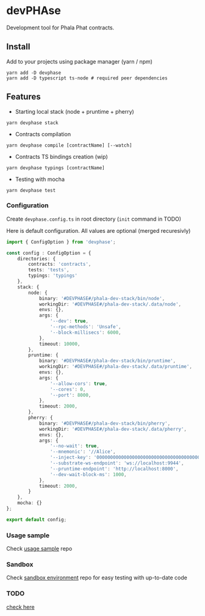 # devPHAse
Development tool for Phala Phat contracts.

<!--
![](https://img.shields.io/badge/Coverage-97%25-83A603.svg?prefix=$coverage$)
-->

## Install

Add to your projects using package manager (yarn / npm)

```shell
yarn add -D devphase
yarn add -D typescript ts-node # required peer dependencies
```

## Features

- Starting local stack (node + pruntime + pherry)
```shell
yarn devphase stack
```

- Contracts compilation
```shell
yarn devphase compile [contractName] [--watch]
```

- Contracts TS bindings creation (wip)
```shell
yarn devphase typings [contractName]
```

- Testing with mocha
```shell
yarn devphase test
```

### Configuration
Create `devphase.config.ts` in root directory (`init` command in TODO)

Here is default configuration. All values are optional (merged recuresivly)
```ts
import { ConfigOption } from 'devphase';

const config : ConfigOption = {
    directories: {
        contracts: 'contracts',
        tests: 'tests',
        typings: 'typings'
    },
    stack: {
        node: {
            binary: '#DEVPHASE#/phala-dev-stack/bin/node',
            workingDir: '#DEVPHASE#/phala-dev-stack/.data/node',
            envs: {},
            args: {
                '--dev': true,
                '--rpc-methods': 'Unsafe',
                '--block-millisecs': 6000,
            },
            timeout: 10000,
        },
        pruntime: {
            binary: '#DEVPHASE#/phala-dev-stack/bin/pruntime',
            workingDir: '#DEVPHASE#/phala-dev-stack/.data/pruntime',
            envs: {},
            args: {
                '--allow-cors': true,
                '--cores': 0,
                '--port': 8000,
            },
            timeout: 2000,
        },
        pherry: {
            binary: '#DEVPHASE#/phala-dev-stack/bin/pherry',
            workingDir: '#DEVPHASE#/phala-dev-stack/.data/pherry',
            envs: {},
            args: {
                '--no-wait': true,
                '--mnemonic': '//Alice',
                '--inject-key': '0000000000000000000000000000000000000000000000000000000000000001',
                '--substrate-ws-endpoint': 'ws://localhost:9944',
                '--pruntime-endpoint': 'http://localhost:8000',
                '--dev-wait-block-ms': 1000,
            },
            timeout: 2000,
        }
    },
    mocha: {}
};

export default config;
```

### Usage sample
Check [usage sample](https://github.com/l00k/devphase-usage-sample) repo

### Sandbox
Check [sandbox environment](https://github.com/l00k/devphase-sandbox) repo for easy testing with up-to-date code

### TODO
[check here](./TODO.md)
